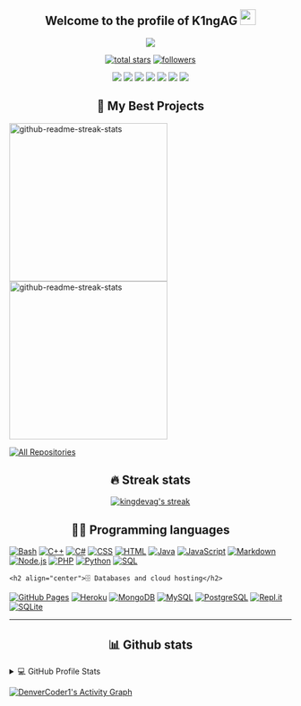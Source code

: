 <h2 align="center">
  Welcome to the profile of K1ngAG
  <img src="https://media.giphy.com/media/hvRJCLFzcasrR4ia7z/giphy.gif" width="28">
</h2>

<p align="center">
  <a href="https://github.com/DenverCoder1/readme-typing-svg"><img src=https://readme-typing-svg.herokuapp.com?color=%23F74455&center=true&vCenter=true&width=550&height=60&lines=A+Little+DeveloperTrying+to+Do+Big+Things;Proudly+Mexican+Programming+for+the+whole+world"></a>
</p>
 
 <p align="center">
  <a href="https://github.com/kingdevag?tab=repositories&sort=stargazers">
    <img alt="total stars" title="Total stars on GitHub" src="https://custom-icon-badges.herokuapp.com/badge/dynamic/json?logo=star&color=55960c&labelColor=488207&label=Stars&style=for-the-badge&query=%24.stars&url=https://api.github-star-counter.workers.dev/user/kingdevag"/></a>
  <a href="https://github.com/kingdevag?tab=followers">
    <img alt="followers" title="Follow me on Github" src="https://custom-icon-badges.herokuapp.com/github/followers/kingdevag?color=236ad3&labelColor=1155ba&style=for-the-badge&logo=person-add&label=Follow&logoColor=white"/></a>
</p>

<p align="center">
    <a href="(https://www.instagram.com/armando_.kldg/"><img src="https://img.shields.io/badge/Instagram-E4405F?style=for-the-badge&logo=instagram&logoColor=white"></a>
    <a href="https://pastebin.com/2Uw0zmYG"><img src="https://img.shields.io/badge/Discord-7289DA?style=for-the-badge&logo=discord&logoColor=white"></a>
    <a href="https://www.youtube.com/channel/UCDhgFyc8bcQCpR6TCWixwPw"><img src="https://img.shields.io/badge/YouTube-FF0000?style=for-the-badge&logo=youtube&logoColor=white"></a>
    <a href="http://www.twitch.tv/k1ngag"><img src="https://img.shields.io/badge/Twitch-9146FF?style=for-the-badge&logo=twitch&logoColor=white"></a>
    <a href="https://king-dev-ag.itch.io"><img src="https://img.shields.io/badge/Itch.io-FA5C5C?style=for-the-badge&logo=itch.io&logoColor=white"></a>
    <a href="https://open.spotify.com/user/31smvhc5uwo4vcohp4nauujk4p5q?si=abad989266dc4c0f"><img src="https://img.shields.io/badge/Spotify-1ED760?&style=for-the-badge&logo=spotify&logoColor=white"></a>
    <a href="mailto:j.armando140208g@gmail.com"><img src="https://img.shields.io/badge/Gmail-D14836?style=for-the-badge&logo=gmail&logoColor=white"></a>
    </p>
   
<h2 align="center">
    📘 My Best Projects
</h2>
 <p align="left">
  <a href="https://github.com/kingdevag/AkazaDBot"><img width="282" src="https://denvercoder1-github-readme-stats.vercel.app/api/pin/?username=kingdevag&repo=AkazaDBot&theme=react&bg_color=1F222E&title_color=F85D7F&icon_color=F8D866&hide_border=true&show_icons=false" alt="github-readme-streak-stats"></a>
    <a href="https://github.com/kingdevag/AkazaRBWeb"><img width="282" src="https://denvercoder1-github-readme-stats.vercel.app/api/pin/?username=kingdevag&repo=AkazaRBWeb&theme=react&bg_color=1F222E&title_color=F85D7F&icon_color=F8D866&hide_border=true&show_icons=false" alt="github-readme-streak-stats"></a>
</p>
 <p align="left">
  <a href="https://github.com/kingdevag?tab=repositories&sort=stargazers"><img alt="All Repositories" title="All Repositories" src="https://custom-icon-badges.herokuapp.com/badge/-All%20Repos-2962FF?style=for-the-badge&logoColor=white&logo=repo"/></a>
</p>
    <h2 align="center">🔥 Streak stats</h2>

<!-- GitHub Readme Streak Stats - https://github.com/DenverCoder1/github-readme-streak-stats -->
<p align="center">
  <a href="https://github.com/kingdevag/">
    <img alt="kingdevag's streak" src="https://github-readme-streak-stats.herokuapp.com/?user=kingdevag&theme=monokai-metallian&hide_border=true"/>
  </a>
</p>
    
<h2 align="center"> 👨‍💻 Programming languages </h2>

<p>
    <a href="https://github.com/search?q=user%3Akingdevag+language%3Abash"><img alt="Bash" src="https://img.shields.io/badge/Bash-121011.svg?logo=gnu-bash&logoColor=white"></a>
    <a href="https://github.com/search?q=user%3Akingdevag+language%3Acpp"><img alt="C++" src="https://custom-icon-badges.herokuapp.com/badge/C++-9C033A.svg?logo=cpp2&logoColor=white"></a>
    <a href="https://github.com/search?q=user%3Akingdevag+language%3Acsharp"><img alt="C#" src="https://custom-icon-badges.herokuapp.com/badge/C%23-68217A.svg?logo=cs2&logoColor=white"></a>
    <a href="https://github.com/search?q=user%3Akingdevag+language%3Acss"><img alt="CSS" src="https://img.shields.io/badge/CSS-1572B6.svg?logo=css3&logoColor=white"></a>
    <a href="https://github.com/search?q=user%A3kingdevag+language%3Ahtml"><img alt="HTML" src="https://img.shields.io/badge/HTML-E34F26.svg?logo=html5&logoColor=white"></a>
    <a href="https://github.com/search?q=user%A3kingdevag+language%3Ajava"><img alt="Java" src="https://img.shields.io/badge/Java-007396.svg?logo=java&logoColor=white"></a>
    <a href="https://github.com/search?q=user%A3kingdevag+language%3Ajavascript"><img alt="JavaScript" src="https://img.shields.io/badge/JavaScript-F7DF1E.svg?logo=javascript&logoColor=black"></a>
    <a href="https://github.com/search?q=user%A3kingdevag+language%3Amarkdown"><img alt="Markdown" src="https://img.shields.io/badge/Markdown-000000.svg?logo=markdown&logoColor=white"></a>
    <a href="https://github.com/search?q=user%3Akingdevag+language%3Ajavascript"><img alt="Node.js" src="https://img.shields.io/badge/Node.js-43853D.svg?logo=node.js&logoColor=white"></a>
    <a href="https://github.com/search?q=user%3Akingdevag+language%3Aphp"><img alt="PHP" src="https://img.shields.io/badge/PHP-777BB4.svg?logo=php&logoColor=white"></a>
    <a href="https://github.com/search?q=user%3Akingdevag+language%3Apython"><img alt="Python" src="https://img.shields.io/badge/Python-14354C.svg?logo=python&logoColor=white"></a>
    <a href="https://github.com/search?q=user%3Akingdevag+language%3Asql"><img alt="SQL" src="https://custom-icon-badges.herokuapp.com/badge/SQL-025E8C.svg?logo=database&logoColor=white"></a>
</p>
    
    <h2 align="center">🗄️ Databases and cloud hosting</h2>

<p>
    <a href="#"><img alt="GitHub Pages" src="https://img.shields.io/badge/GitHub%20Pages-327FC7.svg?logo=github&logoColor=white"></a>
    <a href="#"><img alt="Heroku" src="https://img.shields.io/badge/Heroku-430098.svg?logo=heroku&logoColor=white"></a>
    <a href="#"><img alt="MongoDB" src ="https://img.shields.io/badge/MongoDB-4ea94b.svg?logo=mongodb&logoColor=white"></a>
    <a href="#"><img alt="MySQL" src="https://img.shields.io/badge/MySQL-00f.svg?logo=mysql&logoColor=white"></a>
    <a href="#"><img alt="PostgreSQL" src ="https://img.shields.io/badge/PostgreSQL-316192.svg?logo=postgresql&logoColor=white"></a>
    <a href="#"><img alt="Repl.it" src="https://img.shields.io/badge/Repl.it-0D101E.svg?logo=Replit&logoColor=white"></a>
    <a href="#"><img alt="SQLite" src ="https://img.shields.io/badge/SQLite-07405e.svg?logo=sqlite&logoColor=white"></a>
</p>
    
    
 ___
    
<h2 align="center">
   📊 Github stats
</h2>


<!-- https://github.com/anuraghazra/github-readme-stats -->
<details> 
  <summary>💻 GitHub Profile Stats</summary>
  <br/>
    <a href="https://github.com/anuraghazra/github-readme-stats"><img alt="kingdevag's Github Stats" src="https://denvercoder1-github-readme-stats.vercel.app/api/?username=kingdevag&show_icons=true&count_private=true&theme=react&hide_border=true&bg_color=1F222E&title_color=F85D7F&icon_color=F8D866" height="192px"/></a>
  <a href="https://github.com/anuraghazra/github-readme-stats"><img alt="DenverCoder1's Top Languages" src="https://github-readme-stats.vercel.app/api/top-langs/?username=kingdevag&langs_count=8&layout=compact&theme=react&hide_border=true&bg_color=1F222E&title_color=F85D7F&icon_color=F8D866&hide=Jupyter%20Notebook" height="192px"/></a>
  <br/>
</details>

<!-- https://github.com/ashutosh00710/github-readme-activity-graph -->
<a href="https://github.com/ashutosh00710/github-readme-activity-graph"><img alt="DenverCoder1's Activity Graph" src="https://denvercoder1-activity-graph.herokuapp.com/graph/?username=kingdevag&bg_color=1F222E&color=F8D866&line=F85D7F&point=FFFFFF&hide_border=true" /></a>
